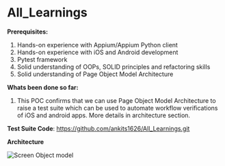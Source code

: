 # All_Learnings

**Prerequisites:**

1. Hands-on experience with Appium/Appium Python client
2. Hands-on experience with iOS and Android development
3. Pytest framework
4. Solid understanding of OOPs, SOLID principles and refactoring skills
5. Solid understanding of Page Object Model Architecture

**Whats been done so far:**

1. This POC confirms that we can use Page Object Model Architecture to raise a test suite which can be used to automate workflow verifications of iOS and android apps. More details in architecture section.

**Test Suite Code**: https://github.com/ankits1626/All_Learnings.git

**Architecture**


![Screen Object model](https://github.com/rewardz/skor-ios/assets/26104125/fd37326a-41f7-4a59-a45b-04de2bde52f7)




